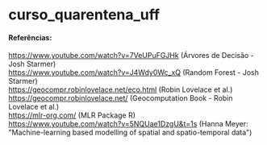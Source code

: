 # curso_quarentena_uff

#### Referências: 
https://www.youtube.com/watch?v=7VeUPuFGJHk (Árvores de Decisão - Josh Starmer)  
https://www.youtube.com/watch?v=J4Wdy0Wc_xQ (Random Forest - Josh Starmer)  
https://geocompr.robinlovelace.net/eco.html (Robin Lovelace et al.)  
https://geocompr.robinlovelace.net/ (Geocomputation Book - Robin Lovelace et al.)  
https://mlr-org.com/ (MLR Package R)  
https://www.youtube.com/watch?v=5NQUae1DzgU&t=1s (Hanna Meyer: "Machine-learning based modelling of spatial and spatio-temporal data")
